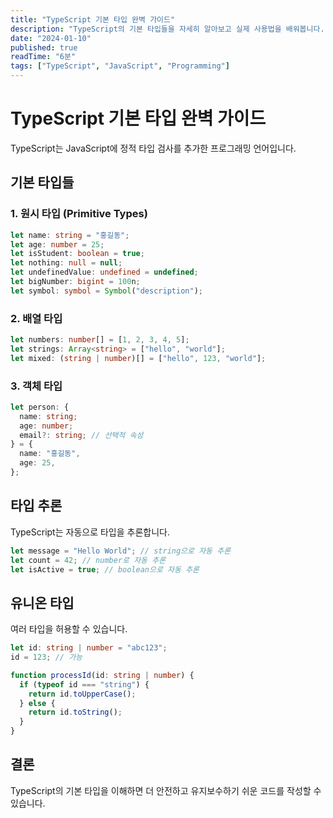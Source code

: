 ```yaml
---
title: "TypeScript 기본 타입 완벽 가이드"
description: "TypeScript의 기본 타입들을 자세히 알아보고 실제 사용법을 배워봅니다."
date: "2024-01-10"
published: true
readTime: "6분"
tags: ["TypeScript", "JavaScript", "Programming"]
---
```


# TypeScript 기본 타입 완벽 가이드

TypeScript는 JavaScript에 정적 타입 검사를 추가한 프로그래밍 언어입니다.

## 기본 타입들

### 1. 원시 타입 (Primitive Types)

```typescript
let name: string = "홍길동";
let age: number = 25;
let isStudent: boolean = true;
let nothing: null = null;
let undefinedValue: undefined = undefined;
let bigNumber: bigint = 100n;
let symbol: symbol = Symbol("description");
```

### 2. 배열 타입

```typescript
let numbers: number[] = [1, 2, 3, 4, 5];
let strings: Array<string> = ["hello", "world"];
let mixed: (string | number)[] = ["hello", 123, "world"];
```

### 3. 객체 타입

```typescript
let person: {
  name: string;
  age: number;
  email?: string; // 선택적 속성
} = {
  name: "홍길동",
  age: 25,
};
```

## 타입 추론

TypeScript는 자동으로 타입을 추론합니다.

```typescript
let message = "Hello World"; // string으로 자동 추론
let count = 42; // number로 자동 추론
let isActive = true; // boolean으로 자동 추론
```

## 유니온 타입

여러 타입을 허용할 수 있습니다.

```typescript
let id: string | number = "abc123";
id = 123; // 가능

function processId(id: string | number) {
  if (typeof id === "string") {
    return id.toUpperCase();
  } else {
    return id.toString();
  }
}
```

## 결론

TypeScript의 기본 타입을 이해하면 더 안전하고 유지보수하기 쉬운 코드를 작성할 수 있습니다.
